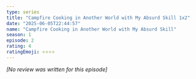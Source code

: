 ```yaml
---
type: series
title: "Campfire Cooking in Another World with My Absurd Skill 1x2"
date: "2025-06-05T22:44:57"
name: "Campfire Cooking in Another World with My Absurd Skill"
season: 1
episode: 2
rating: 4
ratingEmoji: ⭐️⭐️⭐️⭐️
---
```


*[No review was written for this episode]*
